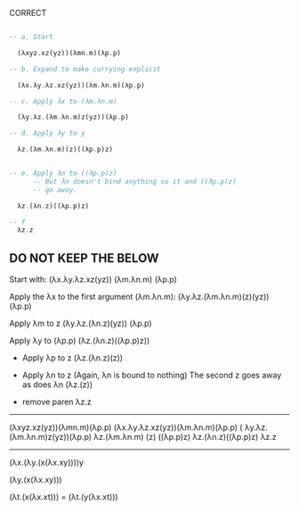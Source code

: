 CORRECT

```haskell

-- a. Start

  (λxyz.xz(yz))(λmn.m)(λp.p)

-- b. Expand to make currying explicit

  (λx.λy.λz.xz(yz))(λm.λn.m)(λp.p)

-- c. Apply λx to (λm.λn.m)

  (λy.λz.(λm.λn.m)z(yz))(λp.p)

-- d. Apply λy to y

  λz.(λm.λn.m)(z)((λp.p)z)


-- e. Apply λn to ((λp.p)z)
      -- But λn doesn't bind anything so it and ((λp.p)z)
      -- go away.

  λz.(λn.z)((λp.p)z)

-- f
  λz.z

```

## DO NOT KEEP THE BELOW

Start with:
(λx.λy.λz.xz(yz)) (λm.λn.m) (λp.p)

Apply the λx to the first argument (λm.λn.m):
(λy.λz.(λm.λn.m)(z)(yz)) (λp.p)

Apply λm to z
(λy.λz.(λn.z)(yz)) (λp.p)

Apply λy to (λp.p)
(λz.(λn.z)((λp.p)z))

- Apply λp to z
  (λz.(λn.z)(z))

- Apply λn to z (Again, λn is bound to nothing)
  The second z goes away as does λn
  (λz.(z))

- remove paren
  λz.z

---

(λxyz.xz(yz))(λmn.m)(λp.p)
(λx.λy.λz.xz(yz))(λm.λn.m)(λp.p)
( λy.λz.(λm.λn.m)z(yz))(λp.p)
λz.(λm.λn.m) (z) ((λp.p)z)
λz.(λn.z)((λp.p)z)
λz.z

---

(λx.(λy.(x(λx.xy))))y

(λy.(x(λx.xy)))

(λt.(x(λx.xt))) = (λt.(y(λx.xt)))
